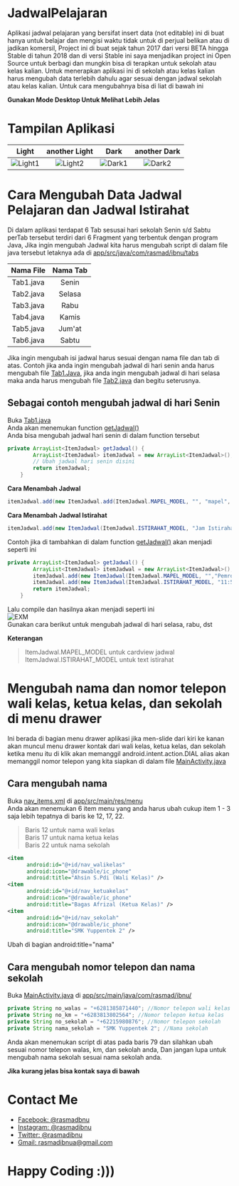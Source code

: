 # JadwalPelajaran
Aplikasi jadwal pelajaran yang bersifat insert data (not editable) ini di buat hanya untuk belajar dan mengisi waktu tidak untuk di perjual belikan atau di jadikan komersil, Project ini di buat sejak tahun 2017 dari versi BETA hingga Stable di tahun 2018 dan di versi Stable ini saya menjadikan project ini Open Source untuk berbagi dan mungkin bisa di terapkan untuk sekolah atau kelas kalian. Untuk menerapkan aplikasi ini di sekolah atau kelas kalian harus mengubah data terlebih dahulu agar sesuai dengan jadwal sekolah atau kelas kalian. Untuk cara mengubahnya bisa di liat di bawah ini

**Gunakan Mode Desktop Untuk Melihat Lebih Jelas**

# Tampilan Aplikasi
| Light | another Light | Dark | another Dark
|:-:|:-:|:-:|:-:|
| ![Light1] | ![Light2] | ![Dark1] | ![Dark2] |

# Cara Mengubah Data Jadwal Pelajaran dan Jadwal Istirahat
Di dalam aplikasi terdapat 6 Tab sesusai hari sekolah Senin s/d Sabtu perTab tersebut terdiri dari 6 Fragment yang terbentuk dengan program Java, Jika ingin mengubah Jadwal kita harus mengubah script di dalam file java tersebut letaknya ada di [app/src/java/com/rasmad/ibnu/tabs][Tabs]

| Nama File | Nama Tab |
|:-:|:-:|
| Tab1.java | Senin |
| Tab2.java | Selasa |
| Tab3.java | Rabu |
| Tab4.java | Kamis |
| Tab5.java | Jum'at |
| Tab6.java | Sabtu |

Jika ingin mengubah isi jadwal harus sesuai dengan nama file dan tab di atas. Contoh jika anda ingin mengubah jadwal di hari senin anda harus mengubah file [Tab1.Java][Tab1], jika anda ingin mengubah jadwal di hari selasa maka anda harus mengubah file [Tab2.java][Tab2] dan begitu seterusnya. <br />
## Sebagai contoh mengubah jadwal di hari Senin
Buka [Tab1.java][Tab1] <br />
Anda akan menemukan function [getJadwal()][getJadwal] <br />
Anda bisa mengubah jadwal hari senin di dalam function tersebut <br />
```java
private ArrayList<ItemJadwal> getJadwal() {
		ArrayList<ItemJadwal> itemJadwal = new ArrayList<ItemJadwal>();
		// Ubah jadwal hari senin disini
		return itemJadwal;
	}
```
**Cara Menambah Jadwal**
```java
itemJadwal.add(new ItemJadwal.add(ItemJadwal.MAPEL_MODEL, "", "mapel", "jamMulai - jamSelesai", "namaGuru", "ruangan", "seragam"));
```
**Cara Menambah Jadwal Istirahat**
```java
itemJadwal.add(new ItemJadwal(ItemJadwal.ISTIRAHAT_MODEL, "Jam Istirahat dimulai - Jam Istirahat Selesai (Total Waktu Istirahat)", "", "", "", "", ""));	
```
Contoh jika di tambahkan di dalam function [getJadwal()][getJadwal] akan menjadi seperti ini
```java
private ArrayList<ItemJadwal> getJadwal() {
		ArrayList<ItemJadwal> itemJadwal = new ArrayList<ItemJadwal>();
		itemJadwal.add(new ItemJadwal(ItemJadwal.MAPEL_MODEL, "","Pemrograman Desktop", "07:00 - 11:50", "Fery Updi, S.Kom, M.Kom", "WS. RPL", "Wearpack"));
		itemJadwal.add(new ItemJadwal(ItemJadwal.ISTIRAHAT_MODEL, "11:50 - 12:30 (40 Menit)", "", "", "", "", ""));
		return itemJadwal;
	}
```
Lalu compile dan hasilnya akan menjadi seperti ini<br />
![EXM](https://github.com/rasmadibnu/JadwalPelajaran/blob/master/assets/example1.jpg)<br />
Gunakan cara berikut untuk mengubah jadwal di hari selasa, rabu, dst

**Keterangan**
> ItemJadwal.MAPEL_MODEL untuk cardview jadwal <br />
> ItemJadwal.ISTIRAHAT_MODEL untuk text istirahat

# Mengubah nama dan nomor telepon wali kelas, ketua kelas, dan sekolah di menu drawer
Ini berada di bagian menu drawer aplikasi jika men-slide dari kiri ke kanan akan muncul menu drawer kontak dari wali kelas, ketua kelas, dan sekolah ketika menu itu di klik akan memanggil android.intent.action.DIAL alias akan memanggil nomor telepon yang kita siapkan di dalam file [MainActivity.java][MainActivity] <br />
## Cara mengubah nama 
Buka [nav_items.xml][navItems] di [app/src/main/res/menu][Menu] <br />
Anda akan menemukan 6 item menu yang anda harus ubah cukup item 1 - 3 saja lebih tepatnya di baris ke 12, 17, 22. <br />
>Baris 12 untuk nama wali kelas <br />
>Baris 17 untuk nama ketua kelas <br />
>Baris 22 untuk nama sekolah
```xml
<item 
      android:id="@+id/nav_walikelas" 
      android:icon="@drawable/ic_phone"
      android:title="Ahsin S.Pdi (Wali Kelas)" />
<item 
      android:id="@+id/nav_ketuakelas" 
      android:icon="@drawable/ic_phone"
      android:title="Bagas Afrizal (Ketua Kelas)" />
<item 
      android:id="@+id/nav_sekolah"
      android:icon="@drawable/ic_phone"
      android:title="SMK Yuppentek 2" />
```
Ubah di bagian android:title="nama" <br />
## Cara mengubah nomor telepon dan nama sekolah
Buka [MainActivity.java][MainActivity] di [app/src/main/java/com/rasmad/ibnu/](https://github.com/rasmadibnu/JadwalPelajaran/tree/master/app/src/main/java/com/rasmad/ibnu/) <br />
```java
private String no_walas = "+6281385871440"; //Nomor telepon wali kelas
private String no_km = "+6283813802564"; //Nomor telepon ketua kelas
private String no_sekolah = "+62215980876"; //Nomor telepon sekolah
private String nama_sekolah = "SMK Yuppentek 2"; //Nama sekolah
```
Anda akan menemukan script di atas pada baris 79 dan silahkan ubah sesuai nomor telepon walas, km, dan sekolah anda, Dan jangan lupa untuk mengubah nama sekolah sesuai nama sekolah anda.

**Jika kurang jelas bisa kontak saya di bawah**

# Contact Me
- [Facebook: @rasmadbnu](https://www.facebook.com/rasmasibnu/)
- [Instagram: @rasmadibnu](https://www.instagram.com/rasmadibnu/)
- [Twitter: @rasmadibnu](https://twitter.com/rasmadibnu)
- [Gmail: rasmadibnua@gmail.com](https://www.google.com/gmail/)

# Happy Coding :)))

[MainActivity]: <https://github.com/rasmadibnu/JadwalPelajaran/tree/master/app/src/main/java/com/rasmad/ibnu/MainActivity.java>
[Tabs]: <https://github.com/rasmadibnu/JadwalPelajaran/tree/master/app/src/main/java/com/rasmad/ibnu/tabs>
[Tab1]: <https://github.com/rasmadibnu/JadwalPelajaran/tree/master/app/src/main/java/com/rasmad/ibnu/tabs/Tab1.java>
[Tab2]: <https://github.com/rasmadibnu/JadwalPelajaran/tree/master/app/src/main/java/com/rasmad/ibnu/tabs/Tab2.java>
[getJadwal]: <https://github.com/rasmadibnu/JadwalPelajaran/tree/master/app/src/main/java/com/rasmad/ibnu/tabs/Tab1.java#L23>
[Menu]: <https://github.com/rasmadibnu/JadwalPelajaran/tree/master/app/src/main/res/menu/>
[navItems]: <https://github.com/rasmadibnu/JadwalPelajaran/tree/master/app/src/main/res/menu/nav_items.xml>
[Light1]: <https://github.com/rasmadibnu/JadwalPelajaran/blob/master/assets/screener_redmi4x_light(1).png>
[Light2]: <https://github.com/rasmadibnu/JadwalPelajaran/blob/master/assets/screener_redmi4x_light(2).png>
[Dark1]: <https://github.com/rasmadibnu/JadwalPelajaran/blob/master/assets/screener_redmi4x_dark(1).png>
[Dark2]: <https://github.com/rasmadibnu/JadwalPelajaran/blob/master/assets/screener_redmi4x_dark(2).png>
